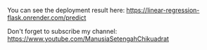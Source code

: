 You can see the deployment result here:
https://linear-regression-flask.onrender.com/predict

Don't forget to subscribe my channel:
https://www.youtube.com/ManusiaSetengahChikuadrat